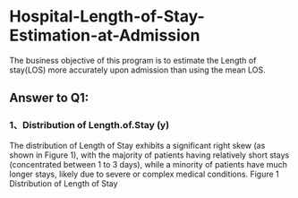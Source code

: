 # Hospital-Length-of-Stay-Estimation-at-Admission
The business objective of this program is to estimate the Length of stay(LOS) more accurately upon admission than  using the mean LOS.
## Answer to Q1:
### 1、Distribution of Length.of.Stay (y)
The distribution of Length of Stay exhibits a significant right skew (as shown in Figure 1), with the majority of patients having relatively short stays (concentrated between 1 to 3 days), while a minority of patients have much longer stays, likely due to severe or complex medical conditions.
Figure 1 Distribution of Length of Stay
